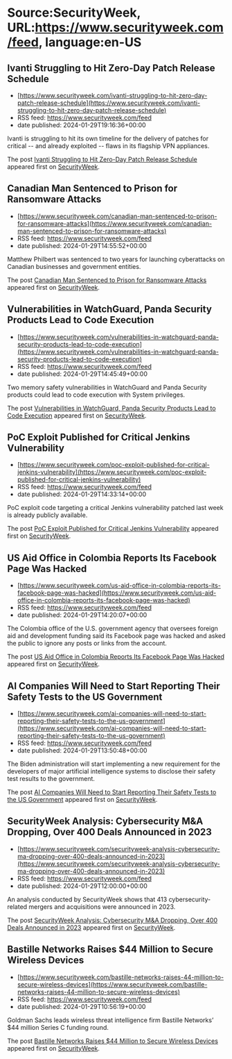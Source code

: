 # Source:SecurityWeek, URL:https://www.securityweek.com/feed, language:en-US

## Ivanti Struggling to Hit Zero-Day Patch Release Schedule
 - [https://www.securityweek.com/ivanti-struggling-to-hit-zero-day-patch-release-schedule](https://www.securityweek.com/ivanti-struggling-to-hit-zero-day-patch-release-schedule)
 - RSS feed: https://www.securityweek.com/feed
 - date published: 2024-01-29T19:16:36+00:00

<p>Ivanti is struggling to hit its own timeline for the delivery of patches for critical -- and already exploited -- flaws in its flagship VPN appliances.</p>
<p>The post <a href="https://www.securityweek.com/ivanti-struggling-to-hit-zero-day-patch-release-schedule/">Ivanti Struggling to Hit Zero-Day Patch Release Schedule</a> appeared first on <a href="https://www.securityweek.com">SecurityWeek</a>.</p>

## Canadian Man Sentenced to Prison for Ransomware Attacks
 - [https://www.securityweek.com/canadian-man-sentenced-to-prison-for-ransomware-attacks](https://www.securityweek.com/canadian-man-sentenced-to-prison-for-ransomware-attacks)
 - RSS feed: https://www.securityweek.com/feed
 - date published: 2024-01-29T14:55:52+00:00

<p>Matthew Philbert was sentenced to two years for launching cyberattacks on Canadian businesses and government entities.</p>
<p>The post <a href="https://www.securityweek.com/canadian-man-sentenced-to-prison-for-ransomware-attacks/">Canadian Man Sentenced to Prison for Ransomware Attacks</a> appeared first on <a href="https://www.securityweek.com">SecurityWeek</a>.</p>

## Vulnerabilities in WatchGuard, Panda Security Products Lead to Code Execution
 - [https://www.securityweek.com/vulnerabilities-in-watchguard-panda-security-products-lead-to-code-execution](https://www.securityweek.com/vulnerabilities-in-watchguard-panda-security-products-lead-to-code-execution)
 - RSS feed: https://www.securityweek.com/feed
 - date published: 2024-01-29T14:45:49+00:00

<p>Two memory safety vulnerabilities in WatchGuard and Panda Security products could lead to code execution with System privileges.</p>
<p>The post <a href="https://www.securityweek.com/vulnerabilities-in-watchguard-panda-security-products-lead-to-code-execution/">Vulnerabilities in WatchGuard, Panda Security Products Lead to Code Execution</a> appeared first on <a href="https://www.securityweek.com">SecurityWeek</a>.</p>

## PoC Exploit Published for Critical Jenkins Vulnerability
 - [https://www.securityweek.com/poc-exploit-published-for-critical-jenkins-vulnerability](https://www.securityweek.com/poc-exploit-published-for-critical-jenkins-vulnerability)
 - RSS feed: https://www.securityweek.com/feed
 - date published: 2024-01-29T14:33:14+00:00

<p>PoC exploit code targeting a critical Jenkins vulnerability patched last week is already publicly available.</p>
<p>The post <a href="https://www.securityweek.com/poc-exploit-published-for-critical-jenkins-vulnerability/">PoC Exploit Published for Critical Jenkins Vulnerability</a> appeared first on <a href="https://www.securityweek.com">SecurityWeek</a>.</p>

## US Aid Office in Colombia Reports Its Facebook Page Was Hacked
 - [https://www.securityweek.com/us-aid-office-in-colombia-reports-its-facebook-page-was-hacked](https://www.securityweek.com/us-aid-office-in-colombia-reports-its-facebook-page-was-hacked)
 - RSS feed: https://www.securityweek.com/feed
 - date published: 2024-01-29T14:20:07+00:00

<p>The Colombia office of the U.S. government agency that oversees foreign aid and development funding said its Facebook page was hacked and asked the public to ignore any posts or links from the account.</p>
<p>The post <a href="https://www.securityweek.com/us-aid-office-in-colombia-reports-its-facebook-page-was-hacked/">US Aid Office in Colombia Reports Its Facebook Page Was Hacked</a> appeared first on <a href="https://www.securityweek.com">SecurityWeek</a>.</p>

## AI Companies Will Need to Start Reporting Their Safety Tests to the US Government
 - [https://www.securityweek.com/ai-companies-will-need-to-start-reporting-their-safety-tests-to-the-us-government](https://www.securityweek.com/ai-companies-will-need-to-start-reporting-their-safety-tests-to-the-us-government)
 - RSS feed: https://www.securityweek.com/feed
 - date published: 2024-01-29T13:50:48+00:00

<p>The Biden administration will start implementing a new requirement for the developers of major artificial intelligence systems to disclose their safety test results to the government.</p>
<p>The post <a href="https://www.securityweek.com/ai-companies-will-need-to-start-reporting-their-safety-tests-to-the-us-government/">AI Companies Will Need to Start Reporting Their Safety Tests to the US Government</a> appeared first on <a href="https://www.securityweek.com">SecurityWeek</a>.</p>

## SecurityWeek Analysis: Cybersecurity M&A Dropping, Over 400 Deals Announced in 2023
 - [https://www.securityweek.com/securityweek-analysis-cybersecurity-ma-dropping-over-400-deals-announced-in-2023](https://www.securityweek.com/securityweek-analysis-cybersecurity-ma-dropping-over-400-deals-announced-in-2023)
 - RSS feed: https://www.securityweek.com/feed
 - date published: 2024-01-29T12:00:00+00:00

<p>An analysis conducted by SecurityWeek shows that 413 cybersecurity-related mergers and acquisitions were announced in 2023.</p>
<p>The post <a href="https://www.securityweek.com/securityweek-analysis-cybersecurity-ma-dropping-over-400-deals-announced-in-2023/">SecurityWeek Analysis: Cybersecurity M&#038;A Dropping, Over 400 Deals Announced in 2023</a> appeared first on <a href="https://www.securityweek.com">SecurityWeek</a>.</p>

## Bastille Networks Raises $44 Million to Secure Wireless Devices
 - [https://www.securityweek.com/bastille-networks-raises-44-million-to-secure-wireless-devices](https://www.securityweek.com/bastille-networks-raises-44-million-to-secure-wireless-devices)
 - RSS feed: https://www.securityweek.com/feed
 - date published: 2024-01-29T10:56:19+00:00

<p>Goldman Sachs leads wireless threat intelligence firm Bastille Networks’ $44 million Series C funding round.</p>
<p>The post <a href="https://www.securityweek.com/bastille-networks-raises-44-million-to-secure-wireless-devices/">Bastille Networks Raises $44 Million to Secure Wireless Devices</a> appeared first on <a href="https://www.securityweek.com">SecurityWeek</a>.</p>

